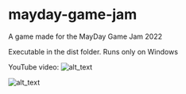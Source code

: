 # mayday-game-jam
 A game made for the MayDay Game Jam 2022
 
 Executable in the dist folder. Runs only on Windows
 
 YouTube video: ![alt_text](https://youtu.be/Sr3rpCkgZxE)
 
 ![alt_text](https://i.ibb.co/NKwF99Z/menu.png)
 
 
